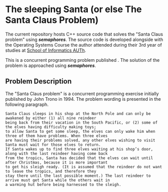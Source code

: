 # The sleeping Santa (or else The Santa Claus Problem)
 
The current repository hosts C++ source code that solves the "Santa Claus problem" using ***semaphores***.
The source code is developed alongside with the Operating Systems Course the author attended during their 3rd 
year of studies at [School of Informatics AUTh](https://www.csd.auth.gr/en/).


This is a concurrent programming problem published . The solution of the problem is 
approached using ***semaphores***.

## Problem Description

The "Santa Claus problem" is a concurrent programming exercise initially published by John Trono in 1994.
The problem wording is presented in the following paragraph.


    Santa Claus sleeps in his shop at the North Pole and can only be awakened by either (1) all nine reindeer
    being back from their vacation in the South Pacific, or (2) some of the elves having difficulty making toys;
    to allow Santa to get some sleep, the elves can only wake him when three of them have problems. When three elves
    are having their problems solved, any other elves wishing to visit Santa must wait for those elves to return. 
    If Santa wakes up to find three elves waiting at his shop’s door, along with the last reindeer having come back
    from the tropics, Santa has decided that the elves can wait until after Christmas, because it is more important 
    to get his sleigh ready. (It is assumed that the reindeer do not want to leave the tropics, and therefore they 
    stay there until the last possible moment.) The last reindeer to arrive must get Santa while the others wait in 
    a warming hut before being harnessed to the sleigh.

